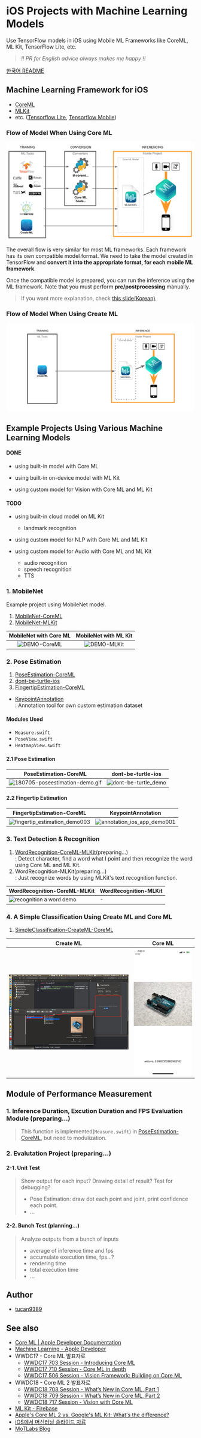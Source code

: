 # iOS Projects with Machine Learning Models

Use TensorFlow models in iOS using Mobile ML Frameworks like CoreML, ML Kit, TensorFlow Lite, etc.

> *‼️ PR for English advice always makes me happy ‼️*

[한국어 README](https://github.com/motlabs/iOS-Proejcts-with-ML-Models/blob/master/README_kr.md)

## Machine Learning Framework for iOS

- [CoreML](https://developer.apple.com/documentation/coreml)
- [MLKit](https://developers.google.com/ml-kit/)
- etc. ([Tensorflow Lite](https://www.tensorflow.org/mobile/tflite/), [Tensorflow Mobile](https://www.tensorflow.org/mobile/))

### Flow of Model When Using Core ML

[![Flow of Model When Using Core ML](Resource/flow_of_model_when_using_coreml.png?raw=true)](https://docs.google.com/presentation/d/1wA_PAjllpLLcFPuZcERYbQlPe1Ipb-bzIZinZg3zXkg/edit?usp=sharing)

The overall flow is very similar for most ML frameworks. Each framework has its own compatible model format. We need to take the model created in TensorFlow and **convert it into the appropriate format, for each mobile ML framework**.

Once the compatible model is prepared, you can run the inference using the ML framework. Note that you must perform **pre/postprocessing** manually.

> If you want more explanation, check [this slide(Korean)](https://docs.google.com/presentation/d/1wA_PAjllpLLcFPuZcERYbQlPe1Ipb-bzIZinZg3zXkg/edit?usp=sharing).

### Flow of Model When Using Create ML

![playground-createml-validation-001](Resource/flow_of_model_when_using_createml.png)

## Example Projects Using Various Machine Learning Models

#### DONE

- using built-in model with Core ML

- using built-in on-device model with ML Kit 
- using custom model for Vision with Core ML and ML Kit

#### TODO

- using built-in cloud model on ML Kit
  - landmark recognition

- using custom model for NLP with Core ML and ML Kit
- using custom model for Audio with Core ML and ML Kit
  - audio recognition
  - speech recognition
  - TTS

### 1. MobileNet

Example project using MobileNet model.

1. [MobileNet-CoreML](https://github.com/tucan9389/MobileNetApp-CoreML)
2. [MobileNet-MLKit](https://github.com/tucan9389/MobileNetApp-MLKit)

|                    MobileNet with Core ML                    |                    MobileNet with ML Kit                     |
| :----------------------------------------------------------: | :----------------------------------------------------------: |
| ![DEMO-CoreML](https://github.com/tucan9389/MobileNetApp-CoreML/blob/master/resource/MobileNet-CoreML-DEMO.gif?raw=true) | ![DEMO-MLKit](https://github.com/tucan9389/MobileNetApp-MLKit/blob/master/resource/MobileNet-MLKit-DEMO.gif?raw=true) |

### 2. Pose Estimation

1. [PoseEstimation-CoreML](https://github.com/tucan9389/PoseEstimation-CoreML)
2. [dont-be-turtle-ios](https://github.com/motlabs/dont-be-turtle-ios)
3. [FingertipEstimation-CoreML](https://github.com/tucan9389/FingertipEstimation-CoreML)

- [KeypointAnnotation](https://github.com/tucan9389/KeypointAnnotation)<br>
  : Annotation tool for own custom estimation dataset

#### Modules Used

- `Measure.swift`
- `PoseView.swift`
- `HeatmapView.swift`

#### 2.1 Pose Estimation

|                    PoseEstimation-CoreML                     |                      dont-be-turtle-ios                      |
| :----------------------------------------------------------: | :----------------------------------------------------------: |
| ![180705-poseestimation-demo.gif](https://github.com/tucan9389/PoseEstimation-CoreML/raw/master/resource/180801-poseestimation-demo.gif?raw=true) | ![dont-be-turtle_demo](Resource/dont-be-turtle_demo_004.gif) |

#### 2.2 Fingertip Estimation

| FingertipEstimation-CoreML                                   | KeypointAnnotation                                           |
| ------------------------------------------------------------ | ------------------------------------------------------------ |
| ![fingertip_estimation_demo003](Resource/fingertip_estimation_demo003.gif) | ![annotation_ios_app_demo001](Resource/annotation_ios_app_demo001.gif) |



### 3. Text Detection & Recognition

1. [WordRecognition-CoreML-MLKit](https://github.com/tucan9389/WordRecognition-CoreML-MLKit)(preparing...)<br>
   :  Detect character, find a word what I point and then recognize the word using Core ML and ML Kit.
2. WordRecognition-MLKit(preparing...)<br>
   : Just recognize words by using MLKit's text recognition function.

| WordRecognition-CoreML-MLKit                                 | WordRecognition-MLKit |
| ------------------------------------------------------------ | --------------------- |
| ![recognition a word demo](Resource/recognition_a_word_demo002.gif) | -                     |

### 4. A Simple Classification Using Create ML and Core ML

1. [SimpleClassification-CreateML-CoreML](https://github.com/tucan9389/SimpleClassification-CreateML-CoreML)

| Create ML                                                    | Core ML                            |
| ------------------------------------------------------------ | ---------------------------------- |
| ![IMG_0436](Resource/playground-createml-validation-001.png) | ![IMG_0436](Resource/IMG_0436.PNG) |

## Module of Performance Measurement

### 1. Inference Duration, Excution Duration and FPS Evaluation Module (preparing...)

> This function is implemented(`Measure.swift`) in [PoseEstimation-CoreML](https://github.com/tucan9389/PoseEstimation-CoreML), but need to modulization.

### 2. Evalutation Project (preparing...)

#### 2-1. Unit Test

> Show output for each input?
> Drawing detail of result?
> Test for debugging?
>
> - Pose Estimation: draw dot each point and joint, print confidence each point.
> - ...

#### 2-2. Bunch Test (planning...)

> Analyze outputs from a bunch of inputs
>
> - average of inference time and fps
> - accumulate execution time, fps...?
> - rendering time
> - total execution time
> - ...

## Author

- [tucan9389](https://github.com/tucan9389)

## See also

- [Core ML | Apple Developer Documentation](https://developer.apple.com/documentation/coreml)
- [Machine Learning - Apple Developer](https://developer.apple.com/machine-learning/)
- WWDC17 - Core ML 발표자료 
  - [WWDC17 703 Session - Introducing Core ML](https://developer.apple.com/videos/play/wwdc2017/703/)
  - [WWDC17 710 Session - Core ML in depth](https://developer.apple.com/videos/play/wwdc2017/710/)
  - [WWDC17 506 Session - Vision Framework: Building on Core ML](https://developer.apple.com/videos/play/wwdc2017/506)
- WWDC18 - Core ML 2 발표자료
  - [WWDC18 708 Session - What’s New in Core ML, Part 1](https://developer.apple.com/videos/play/wwdc2018/708/)
  - [WWDC18 709 Session - What’s New in Core ML, Part 2](https://developer.apple.com/videos/play/wwdc2018/709/)
  - [WWDC18 717 Session - Vision with Core ML](https://developer.apple.com/videos/play/wwdc2018/717/)
- [ML Kit - Firebase](https://developers.google.com/ml-kit/)
- [Apple's Core ML 2 vs. Google's ML Kit: What's the difference?](https://venturebeat.com/2018/06/05/apples-core-ml-2-vs-googles-ml-kit-whats-the-difference/)
- [iOS에서 머신러닝 슬라이드 자료](https://docs.google.com/presentation/d/1wA_PAjllpLLcFPuZcERYbQlPe1Ipb-bzIZinZg3zXkg/edit?usp=sharing)
- [MoTLabs Blog](https://motlabs.github.io/)
